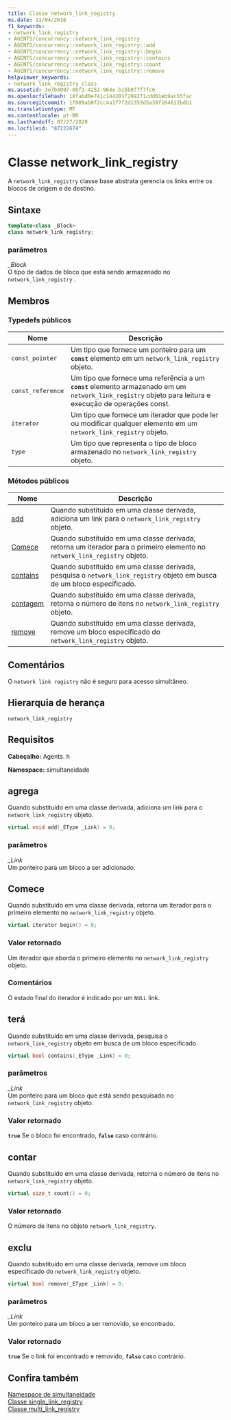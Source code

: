 ```yaml
---
title: Classe network_link_registry
ms.date: 11/04/2016
f1_keywords:
- network_link_registry
- AGENTS/concurrency::network_link_registry
- AGENTS/concurrency::network_link_registry::add
- AGENTS/concurrency::network_link_registry::begin
- AGENTS/concurrency::network_link_registry::contains
- AGENTS/concurrency::network_link_registry::count
- AGENTS/concurrency::network_link_registry::remove
helpviewer_keywords:
- network_link_registry class
ms.assetid: 3e7b4097-09f1-4252-964e-b15b8f7f7fc6
ms.openlocfilehash: 18fabd0e741c144201f299271cdd01eb9ac55fac
ms.sourcegitcommit: 1f009ab0f2cc4a177f2d1353d5a38f164612bdb1
ms.translationtype: MT
ms.contentlocale: pt-BR
ms.lasthandoff: 07/27/2020
ms.locfileid: "87222674"
---
```

# <a name="network_link_registry-class"></a>Classe network_link_registry

A `network_link_registry` classe base abstrata gerencia os links entre os blocos de origem e de destino.

## <a name="syntax"></a>Sintaxe

```cpp
template<class _Block>
class network_link_registry;
```

### <a name="parameters"></a>parâmetros

*_Block*<br/>
O tipo de dados de bloco que está sendo armazenado no `network_link_registry` .

## <a name="members"></a>Membros

### <a name="public-typedefs"></a>Typedefs públicos

|Nome|Descrição|
|----------|-----------------|
|`const_pointer`|Um tipo que fornece um ponteiro para um **`const`** elemento em um `network_link_registry` objeto.|
|`const_reference`|Um tipo que fornece uma referência a um **`const`** elemento armazenado em um `network_link_registry` objeto para leitura e execução de operações const.|
|`iterator`|Um tipo que fornece um iterador que pode ler ou modificar qualquer elemento em um `network_link_registry` objeto.|
|`type`|Um tipo que representa o tipo de bloco armazenado no `network_link_registry` objeto.|

### <a name="public-methods"></a>Métodos públicos

|Nome|Descrição|
|----------|-----------------|
|[add](#add)|Quando substituído em uma classe derivada, adiciona um link para o `network_link_registry` objeto.|
|[Comece](#begin)|Quando substituído em uma classe derivada, retorna um iterador para o primeiro elemento no `network_link_registry` objeto.|
|[contains](#contains)|Quando substituído em uma classe derivada, pesquisa o `network_link_registry` objeto em busca de um bloco especificado.|
|[contagem](#count)|Quando substituído em uma classe derivada, retorna o número de itens no `network_link_registry` objeto.|
|[remove](#remove)|Quando substituído em uma classe derivada, remove um bloco especificado do `network_link_registry` objeto.|

## <a name="remarks"></a>Comentários

O `network link registry` não é seguro para acesso simultâneo.

## <a name="inheritance-hierarchy"></a>Hierarquia de herança

`network_link_registry`

## <a name="requirements"></a>Requisitos

**Cabeçalho:** Agents. h

**Namespace:** simultaneidade

## <a name="add"></a><a name="add"></a>agrega

Quando substituído em uma classe derivada, adiciona um link para o `network_link_registry` objeto.

```cpp
virtual void add(_EType _Link) = 0;
```

### <a name="parameters"></a>parâmetros

*_Link*<br/>
Um ponteiro para um bloco a ser adicionado.

## <a name="begin"></a><a name="begin"></a>Comece

Quando substituído em uma classe derivada, retorna um iterador para o primeiro elemento no `network_link_registry` objeto.

```cpp
virtual iterator begin() = 0;
```

### <a name="return-value"></a>Valor retornado

Um iterador que aborda o primeiro elemento no `network_link_registry` objeto.

### <a name="remarks"></a>Comentários

O estado final do iterador é indicado por um `NULL` link.

## <a name="contains"></a><a name="contains"></a>terá

Quando substituído em uma classe derivada, pesquisa o `network_link_registry` objeto em busca de um bloco especificado.

```cpp
virtual bool contains(_EType _Link) = 0;
```

### <a name="parameters"></a>parâmetros

*_Link*<br/>
Um ponteiro para um bloco que está sendo pesquisado no `network_link_registry` objeto.

### <a name="return-value"></a>Valor retornado

**`true`** Se o bloco foi encontrado, **`false`** caso contrário.

## <a name="count"></a><a name="count"></a>contar

Quando substituído em uma classe derivada, retorna o número de itens no `network_link_registry` objeto.

```cpp
virtual size_t count() = 0;
```

### <a name="return-value"></a>Valor retornado

O número de itens no objeto `network_link_registry`.

## <a name="remove"></a><a name="remove"></a>exclu

Quando substituído em uma classe derivada, remove um bloco especificado do `network_link_registry` objeto.

```cpp
virtual bool remove(_EType _Link) = 0;
```

### <a name="parameters"></a>parâmetros

*_Link*<br/>
Um ponteiro para um bloco a ser removido, se encontrado.

### <a name="return-value"></a>Valor retornado

**`true`** Se o link foi encontrado e removido, **`false`** caso contrário.

## <a name="see-also"></a>Confira também

[Namespace de simultaneidade](concurrency-namespace.md)<br/>
[Classe single_link_registry](single-link-registry-class.md)<br/>
[Classe multi_link_registry](multi-link-registry-class.md)
